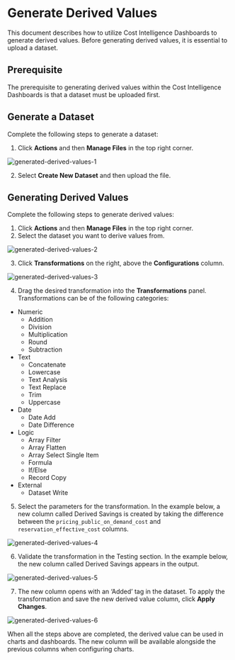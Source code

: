 <meta name="robots" content="noindex">

# Generate Derived Values 

This document describes how to utilize Cost Intelligence Dashboards to generate derived values. Before generating derived values, it is essential to upload a dataset. 

## Prerequisite 

The prerequisite to generating derived values within the Cost Intelligence Dashboards is that a dataset must be uploaded first.  

## Generate a Dataset 

Complete the following steps to generate a dataset: 

1. Click **Actions** and then **Manage Files** in the top right corner. 

![generated-derived-values-1](https://github.com/spotinst/help/assets/106514736/aae24ff9-3ef8-4ee6-b8a5-80842f133ffc)

2. Select **Create New Dataset** and then upload the file. 

## Generating Derived Values 

Complete the following steps to generate derived values: 

1. Click **Actions** and then **Manage Files** in the top right corner. 
2. Select the dataset you want to derive values from. 

![generated-derived-values-2](https://github.com/spotinst/help/assets/106514736/edec4eac-31c4-455e-8379-02f8e7fe30f9) 

3. Click **Transformations** on the right, above the **Configurations** column. 

![generated-derived-values-3](https://github.com/spotinst/help/assets/106514736/6d65f2d3-a749-48c4-8caa-cea2e5e2682d)

4. Drag the desired transformation into the **Transformations** panel. Transformations can be of the following categories: 

* Numeric 
    * Addition 
    * Division 
    * Multiplication 
    * Round 
    * Subtraction 
* Text 
    * Concatenate 
    * Lowercase 
    * Text Analysis 
    * Text Replace 
    * Trim 
    * Uppercase 
* Date 
    * Date Add 
    * Date Difference 
* Logic 
    * Array Filter 
    * Array Flatten 
    * Array Select Single Item 
    * Formula 
    * If/Else 
    * Record Copy 
* External 
    * Dataset Write 

5. Select the parameters for the transformation. In the example below, a new column called Derived Savings is created by taking the difference between the `pricing_public_on_demand_cost` and `reservation_effective_cost` columns. 

![generated-derived-values-4](https://github.com/spotinst/help/assets/106514736/673c8c8d-49fa-4aeb-862d-254c8c43c9b7)

6. Validate the transformation in the Testing section. In the example below, the new column called Derived Savings appears in the output. 

![generated-derived-values-5](https://github.com/spotinst/help/assets/106514736/530463cc-2e56-473d-a6cf-8a2da7061c7c)

7. The new column opens with an ‘Added’ tag in the dataset. To apply the transformation and save the new derived value column, click **Apply Changes**. 

![generated-derived-values-6](https://github.com/spotinst/help/assets/106514736/586f3b05-6fce-4f70-af31-2b1ed41ac1a1)

When all the steps above are completed, the derived value can be used in charts and dashboards. The new column will be available alongside the previous columns when configuring charts. 
